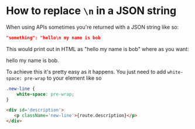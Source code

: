 # How to replace `\n` in a JSON string

When using APIs sometimes you're returned with a JSON string like so:

```json
"something": "hello\n my name is bob
```

This would print out in HTML as "hello my name is bob" where as you want:

hello
my name is bob.

To achieve this it's pretty easy as it happens. You just need to add `white-space: pre-wrap` to your element like so


```css
.new-line {
    white-space: pre-wrap;
}
```

```html
<div id='description'>
   <p className='new-line'>{route.description}</p>
</div>
```
